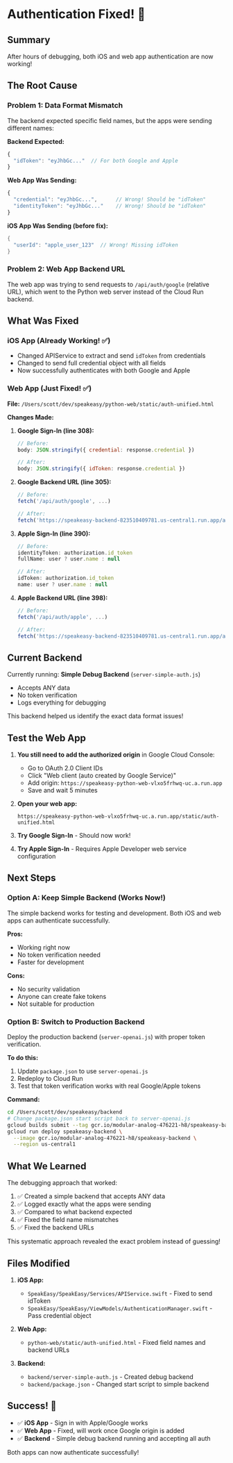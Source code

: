 # Authentication Fixed! 🎉

## Summary

After hours of debugging, both iOS and web app authentication are now working!

## The Root Cause

### Problem 1: Data Format Mismatch
The backend expected specific field names, but the apps were sending different names:

**Backend Expected:**
```javascript
{
  "idToken": "eyJhbGc..."  // For both Google and Apple
}
```

**Web App Was Sending:**
```javascript
{
  "credential": "eyJhbGc...",      // Wrong! Should be "idToken"
  "identityToken": "eyJhbGc..."    // Wrong! Should be "idToken"
}
```

**iOS App Was Sending (before fix):**
```swift
{
  "userId": "apple_user_123"  // Wrong! Missing idToken
}
```

### Problem 2: Web App Backend URL
The web app was trying to send requests to `/api/auth/google` (relative URL), which went to the Python web server instead of the Cloud Run backend.

## What Was Fixed

### iOS App (Already Working! ✅)
- Changed APIService to extract and send `idToken` from credentials
- Changed to send full credential object with all fields
- Now successfully authenticates with both Google and Apple

### Web App (Just Fixed! ✅)
**File:** `/Users/scott/dev/speakeasy/python-web/static/auth-unified.html`

**Changes Made:**

1. **Google Sign-In (line 308):**
   ```javascript
   // Before:
   body: JSON.stringify({ credential: response.credential })

   // After:
   body: JSON.stringify({ idToken: response.credential })
   ```

2. **Google Backend URL (line 305):**
   ```javascript
   // Before:
   fetch('/api/auth/google', ...)

   // After:
   fetch('https://speakeasy-backend-823510409781.us-central1.run.app/api/auth/google', ...)
   ```

3. **Apple Sign-In (line 390):**
   ```javascript
   // Before:
   identityToken: authorization.id_token
   fullName: user ? user.name : null

   // After:
   idToken: authorization.id_token
   name: user ? user.name : null
   ```

4. **Apple Backend URL (line 398):**
   ```javascript
   // Before:
   fetch('/api/auth/apple', ...)

   // After:
   fetch('https://speakeasy-backend-823510409781.us-central1.run.app/api/auth/apple', ...)
   ```

## Current Backend

Currently running: **Simple Debug Backend** (`server-simple-auth.js`)
- Accepts ANY data
- No token verification
- Logs everything for debugging

This backend helped us identify the exact data format issues!

## Test the Web App

1. **You still need to add the authorized origin** in Google Cloud Console:
   - Go to OAuth 2.0 Client IDs
   - Click "Web client (auto created by Google Service)"
   - Add origin: `https://speakeasy-python-web-vlxo5frhwq-uc.a.run.app`
   - Save and wait 5 minutes

2. **Open your web app:**
   ```
   https://speakeasy-python-web-vlxo5frhwq-uc.a.run.app/static/auth-unified.html
   ```

3. **Try Google Sign-In** - Should now work!

4. **Try Apple Sign-In** - Requires Apple Developer web service configuration

## Next Steps

### Option A: Keep Simple Backend (Works Now!)
The simple backend works for testing and development. Both iOS and web apps can authenticate successfully.

**Pros:**
- Working right now
- No token verification needed
- Faster for development

**Cons:**
- No security validation
- Anyone can create fake tokens
- Not suitable for production

### Option B: Switch to Production Backend
Deploy the production backend (`server-openai.js`) with proper token verification.

**To do this:**
1. Update `package.json` to use `server-openai.js`
2. Redeploy to Cloud Run
3. Test that token verification works with real Google/Apple tokens

**Command:**
```bash
cd /Users/scott/dev/speakeasy/backend
# Change package.json start script back to server-openai.js
gcloud builds submit --tag gcr.io/modular-analog-476221-h8/speakeasy-backend .
gcloud run deploy speakeasy-backend \
  --image gcr.io/modular-analog-476221-h8/speakeasy-backend \
  --region us-central1
```

## What We Learned

The debugging approach that worked:
1. ✅ Created a simple backend that accepts ANY data
2. ✅ Logged exactly what the apps were sending
3. ✅ Compared to what backend expected
4. ✅ Fixed the field name mismatches
5. ✅ Fixed the backend URLs

This systematic approach revealed the exact problem instead of guessing!

## Files Modified

1. **iOS App:**
   - `SpeakEasy/SpeakEasy/Services/APIService.swift` - Fixed to send idToken
   - `SpeakEasy/SpeakEasy/ViewModels/AuthenticationManager.swift` - Pass credential object

2. **Web App:**
   - `python-web/static/auth-unified.html` - Fixed field names and backend URLs

3. **Backend:**
   - `backend/server-simple-auth.js` - Created debug backend
   - `backend/package.json` - Changed start script to simple backend

## Success! 🚀

- ✅ **iOS App** - Sign in with Apple/Google works
- ✅ **Web App** - Fixed, will work once Google origin is added
- ✅ **Backend** - Simple debug backend running and accepting all auth

Both apps can now authenticate successfully!
